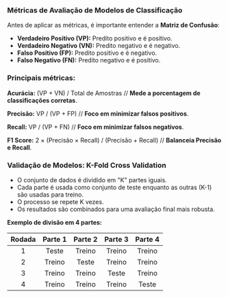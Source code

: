 ### Métricas de Avaliação de Modelos de Classificação

Antes de aplicar as métricas, é importante entender a **Matriz de Confusão**:

- **Verdadeiro Positivo (VP):** Predito positivo e é positivo.
- **Verdadeiro Negativo (VN):** Predito negativo e é negativo.
- **Falso Positivo (FP):** Predito positivo e é negativo.
- **Falso Negativo (FN):** Predito negativo e é positivo.

### Principais métricas:

**Acurácia:** (VP + VN) / Total de Amostras  // **Mede a porcentagem de classificações corretas**.

**Precisão:** VP / (VP + FP)  // **Foco em minimizar falsos positivos**.

**Recall:** VP / (VP + FN)  // **Foco em minimizar falsos negativos**.

**F1 Score:** 2 × (Precisão × Recall) / (Precisão + Recall)  // **Balanceia Precisão e Recall**.

### Validação de Modelos: K-Fold Cross Validation

- O conjunto de dados é dividido em "K" partes iguais.
- Cada parte é usada como conjunto de teste enquanto as outras (K-1) são usadas para treino.
- O processo se repete K vezes.
- Os resultados são combinados para uma avaliação final mais robusta.

**Exemplo de divisão em 4 partes:**

| Rodada | Parte 1 | Parte 2 | Parte 3 | Parte 4 |
|:------:|:-------:|:-------:|:-------:|:-------:|
| 1      | Teste   | Treino  | Treino  | Treino  |
| 2      | Treino  | Teste   | Treino  | Treino  |
| 3      | Treino  | Treino  | Teste   | Treino  |
| 4      | Treino  | Treino  | Treino  | Teste   |
